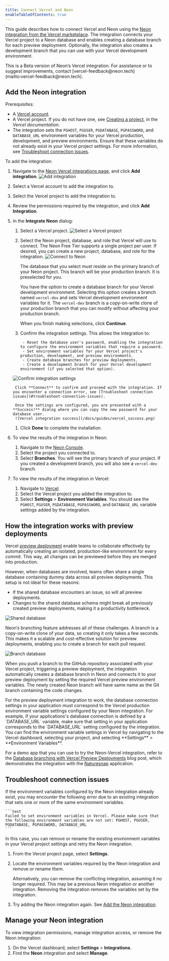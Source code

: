 ```yaml
---
title: Connect Vercel and Neon
enableTableOfContents: true
---
```


This guide describes how to connect Vercel and Neon using the [Neon integration from the Vercel marketplace](https://vercel.com/integrations/neon). The integration connects your Vercel project to a Neon database and enables creating a database branch for each preview deployment. Optionally, the integration also creates a development branch that you can use with your Vercel development environment.

<Admonition type="note">
This is a Beta version of Neon’s Vercel integration. For assistance or to suggest improvements, contact [vercel-feedback@neon.tech](mailto:vercel-feedback@neon.tech).
</Admonition>

## Add the Neon integration

Prerequisites:

- A [Vercel account](https://vercel.com).
- A Vercel project. If you do not have one, see [Creating a project](https://vercel.com/docs/concepts/projects/overview#creating-a-project), in the _Vercel documentation_.
- The integration sets the `PGHOST`, `PGUSER`, `PGDATABASE`, `PGPASSWORD`, and `DATABASE_URL` environment variables for your Vercel production, development, and preview environments. Ensure that these variables do not already exist in your Vercel project settings. For more information, see [Troubleshoot connection issues](#troubleshoot-connection-issues).

To add the integration:

1. Navigate to the [Neon Vercel integrations page](https://vercel.com/integrations/neon), and click **Add integration**.
![Add integration](/docs/guides/vercel_add_integration.png)
1. Select a Vercel account to add the integration to.
1. Select the Vercel project to add the integration to.
1. Review the permissions required by the integration, and click **Add Integration**.
1. In the **Integrate Neon** dialog:
    1. Select a Vercel project.
    ![Select a Vercel project](/docs/guides/vercel_select_project.png)
    1. Select the Neon project, database, and role that Vercel will use to connect. The Neon Free Tier supports a single project per user. If desired, you can create a new project, database, and role for the integration.
    ![Connect to Neon](/docs/guides/vercel_connect_neon.png)

        The database that you select must reside on the primary branch of your Neon project. This branch will be your production branch. It is preselected for you.

        You have the option to create a database branch for your Vercel development environment. Selecting this option creates a branch named `vercel-dev` and sets Vercel development environment variables for it. The `vercel-dev` branch is a copy-on-write clone of your production branch that you can modify without affecting your production branch.

        When you finish making selections, click **Continue**.
    1. Confirm the integration settings. This allows the integration to:

            - Reset the database user's password, enabling the integration to configure the environment variables that require a password.
            - Set environment variables for your Vercel project's production, development, and preview environments.
            - Create database branches for preview deployments.
            - Create a development branch for your Vercel development environment (if you selected that option).
    ![Confirm integration settings](/docs/guides/vercel_confirm_settings.png)

        Click **Connect** to confirm and proceed with the integration. If you encounter a connection error, see [Troubleshoot connection issues](#troubleshoot-connection-issues).

        Once the settings are configured, you are presented with a **Success!** dialog where you can copy the new password for your database user.
        ![Vercel integration success](/docs/guides/vercel_success.png)
    1. Click **Done** to complete the installation.
1. To view the results of the integration in Neon:
    1. Navigate to the [Neon Console](https://console.neon.tech/).
    1. Select the project you connected to.
    1. Select **Branches**.
    You will see the primary branch of your project. If you created a development branch, you will also see a `vercel-dev` branch.
1. To view the results of the integration in Vercel:
    1. Navigate to [Vercel](https://vercel.com/).
    1. Select the Vercel project you added the integration to.
    1. Select **Settings** > **Environment Variables**. You should see the `PGHOST`, `PGUSER`, `PGDATABASE`, `PGPASSWORD`, and `DATABASE_URL` variable settings added by the integration.

## How the integration works with preview deployments

Vercel [preview deployment](https://vercel.com/docs/concepts/deployments/preview-deployments) enable teams to collaborate effectively by automatically creating an isolated, production-like environment for every commit. This way, all changes can be previewed before they are merged into production.

However, when databases are involved, teams often share a single database containing dummy data across all preview deployments. This setup is not ideal for these reasons:

- If the shared database encounters an issue, so will all preview deployments.
- Changes to the shared database schema might break all previously created preview deployments, making it a productivity bottleneck.

![Shared database](/docs/guides/vercel_shared_database.webp)

Neon’s branching feature addresses all of these challenges. A branch is a copy-on-write clone of your data, so creating it only takes a few seconds. This makes it a scalable and cost-effective solution for preview deployments, enabling you to create a branch for each pull request.

![Branch database](/docs/guides/vercel_branch_database.webp)

When you push a branch to the GitHub repository associated with your Vercel project, triggering a preview deployment, the integration automatically creates a database branch in Neon and connects it to your preview deployment by setting the required Vercel preview environment variables. The newly created Neon branch will have same name as the Git branch containing the code changes.

<Admonition type="important">
For the preview deployment integration to work, the database connection settings in your application must correspond to the Vercel production environment variable settings configured by your Neon integration. For example, if your applications's database connection is defined by a `DATABASE_URL` variable, make sure that setting in your application corresponds to the `DATABASE_URL` setting configured by the integration. You can find the environment variable settings in Vercel by navigating to the Vercel dashboard, selecting your project, and selecting **Settings** > **Environment Variables**.
</Admonition>

For a demo app that you can use to try the Neon-Vercel integration, refer to the [Database branching with Vercel Preview Deployments](https://neon.tech/blog/neon-vercel-integration) blog post, which demonstrates the integration with the [Naturesnap](https://github.com/neondatabase/naturesnap) application.

## Troubleshoot connection issues

If the environment variables configured by the Neon integration already exist, you may encounter the following error due to an existing integration that sets one or more of the same environment variables.

    ```text
    Failed to set environment variables in Vercel. Please make sure that the following environment variables are not set: PGHOST, PGUSER, PGDATABASE, PGPASSWORD, DATABASE_URL
    ```

In this case, you can remove or rename the existing environment variables in your Vercel project settings and retry the Neon integration.

1. From the Vercel project page, select **Settings**.
1. Locate the environment variables required by the Neon integration and remove or rename  them.

    <Admonition type="note">
    Alternatively, you can remove the conflicting integration, assuming it no longer required. This may be a previous Neon integration or another integration. Removing the integration removes the variables set by the integration.
    </Admonition>

1. Try adding the Neon integration again. See [Add the Neon integration](#add-the-neon-integration).

## Manage your Neon integration

To view integration permissions, manage integration access, or remove the Neon integration:

1. On the Vercel dashboard, select **Settings** > **Integrations**.
1. Find the **Neon** integration and select **Manage**.
